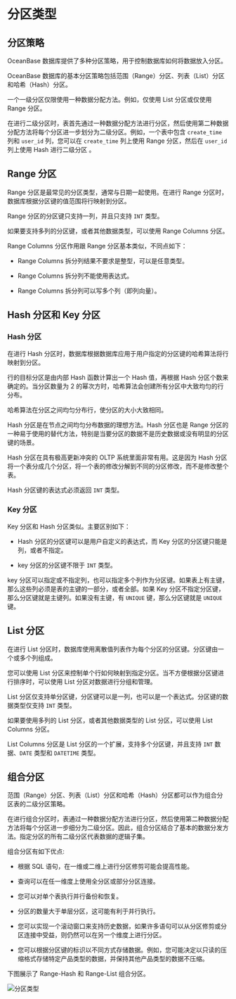 分区类型 
=========================



分区策略 
-------------------------

OceanBase 数据库提供了多种分区策略，用于控制数据库如何将数据放入分区。

OceanBase 数据库的基本分区策略包括范围（Range）分区、列表（List）分区和哈希（Hash）分区。

一个一级分区仅限使用一种数据分配方法。例如，仅使用 List 分区或仅使用 Range 分区。

在进行二级分区时，表首先通过一种数据分配方法进行分区，然后使用第二种数据分配方法将每个分区进一步划分为二级分区。例如，一个表中包含 `create_time` 列和 `user_id` 列，您可以在 `create_time` 列上使用 Range 分区，然后在 `user_id` 列上使用 Hash 进行二级分区 。

Range 分区 
-----------------------------

Range 分区是最常见的分区类型，通常与日期一起使用。在进行 Range 分区时，数据库根据分区键的值范围将行映射到分区。

Range 分区的分区键只支持一列，并且只支持 `INT` 类型。

如果要支持多列的分区键，或者其他数据类型，可以使用 Range Columns 分区。

Range Columns 分区作用跟 Range 分区基本类似，不同点如下：

* Range Columns 拆分列结果不要求是整型，可以是任意类型。

  

* Range Columns 拆分列不能使用表达式。

  

* Range Columns 拆分列可以写多个列（即列向量）。

  




Hash 分区和 Key 分区 
------------------------------------

### Hash 分区 

在进行 Hash 分区时，数据库根据数据库应用于用户指定的分区键的哈希算法将行映射到分区。

行的目标分区是由内部 Hash 函数计算出一个 Hash 值，再根据 Hash 分区个数来确定的。当分区数量为 2 的幂次方时，哈希算法会创建所有分区中大致均匀的行分布。

哈希算法在分区之间均匀分布行，使分区的大小大致相同。

​Hash 分区是在节点之间均匀分布数据的理想方法。Hash 分区也是 Range 分区的一种易于使用的替代方法，特别是当要分区的数据不是历史数据或没有明显的分区键的场景。

Hash 分区在具有极高更新冲突的 OLTP 系统里面非常有用。这是因为 Hash 分区将一个表分成几个分区，将一个表的修改分解到不同的分区修改，而不是修改整个表。

​Hash 分区键的表达式必须返回 `INT` 类型。

### Key 分区 

​Key 分区和 Hash 分区类似。主要区别如下：

* Hash 分区的分区键可以是用户自定义的表达式，而 Key 分区的分区键只能是列，或者不指定。

  

* key 分区的分区键不限于 `INT` 类型。

  




key 分区可以指定或不指定列，也可以指定多个列作为分区键。如果表上有主键，那么这些列必须是表的主键的一部分，或者全部。如果 Key 分区不指定分区键，那么分区键就是主键列。如果没有主键，有 `UNIQUE` 键，那么分区键就是 `UNIQUE` 键。

List 分区 
----------------------------

在进行 List 分区时，数据库使用离散值列表作为每个分区的分区键。分区键由一个或多个列组成。

您可以使用 List 分区来控制单个行如何映射到指定分区。当不方便根据分区键进行排序时，可以使用 List 分区对数据进行分组和管理。

List 分区仅支持单分区键，分区键可以是一列，也可以是一个表达式。分区键的数据类型仅支持 `INT` 类型。

如果要使用多列的 List 分区，或者其他数据类型的 List 分区，可以使用 List Columns 分区。

List Columns 分区是 List 分区的一个扩展，支持多个分区键，并且支持 `INT` 数据、`DATE` 类型和 `DATETIME` 类型。

组合分区 
-------------------------

范围（Range）分区、列表（List）分区和哈希（Hash）分区都可以作为组合分区表的二级分区策略。

在进行组合分区时，表通过一种数据分配方法进行分区，然后使用第二种数据分配方法将每个分区进一步细分为二级分区。因此，组合分区结合了基本的数据分发方法。指定分区的所有二级分区代表数据的逻辑子集。

组合分区有如下优点:

* 根据 SQL 语句，在一维或二维上进行分区修剪可能会提高性能。

  

* 查询可以在任一维度上使用全分区或部分分区连接。

  

* 您可以对单个表执行并行备份和恢复。

  

* 分区的数量大于单层分区，这可能有利于并行执行。

  

* 您可以实现一个滚动窗口来支持历史数据，如果许多语句可以从分区修剪或分区连接中受益，则仍然可以在另一个维度上进行分区。

  

* 您可以根据分区键的标识以不同方式存储数据。例如，您可能决定以只读的压缩格式存储特定产品类型的数据，并保持其他产品类型的数据不压缩。

  




下图展示了 Range-Hash 和 Range-List 组合分区。

![分区类型 ](https://help-static-aliyun-doc.aliyuncs.com/assets/img/zh-CN/3753623461/p355750.jpg)
